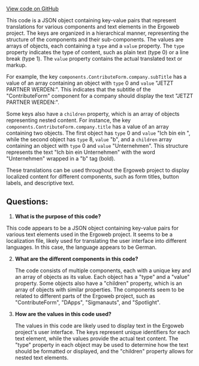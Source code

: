 [View code on GitHub](https://github.com/ergoplatform/ergoweb/content/compiled-locales/de.json)

This code is a JSON object containing key-value pairs that represent translations for various components and text elements in the Ergoweb project. The keys are organized in a hierarchical manner, representing the structure of the components and their sub-components. The values are arrays of objects, each containing a `type` and a `value` property. The `type` property indicates the type of content, such as plain text (type 0) or a line break (type 1). The `value` property contains the actual translated text or markup.

For example, the key `components.ContributeForm.company.subTitle` has a value of an array containing an object with `type` 0 and `value` "JETZT PARTNER WERDEN:". This indicates that the subtitle of the "ContributeForm" component for a company should display the text "JETZT PARTNER WERDEN:".

Some keys also have a `children` property, which is an array of objects representing nested content. For instance, the key `components.ContributeForm.company.title` has a value of an array containing two objects. The first object has `type` 0 and `value` "Ich bin ein ", while the second object has `type` 8, `value` "b", and a `children` array containing an object with `type` 0 and `value` "Unternehmen". This structure represents the text "Ich bin ein Unternehmen" with the word "Unternehmen" wrapped in a "b" tag (bold).

These translations can be used throughout the Ergoweb project to display localized content for different components, such as form titles, button labels, and descriptive text.
## Questions: 
 1. **What is the purpose of this code?**

   This code appears to be a JSON object containing key-value pairs for various text elements used in the Ergoweb project. It seems to be a localization file, likely used for translating the user interface into different languages. In this case, the language appears to be German.

2. **What are the different components in this code?**

   The code consists of multiple components, each with a unique key and an array of objects as its value. Each object has a "type" and a "value" property. Some objects also have a "children" property, which is an array of objects with similar properties. The components seem to be related to different parts of the Ergoweb project, such as "ContributeForm", "DApps", "Sigmanauts", and "Spotlight".

3. **How are the values in this code used?**

   The values in this code are likely used to display text in the Ergoweb project's user interface. The keys represent unique identifiers for each text element, while the values provide the actual text content. The "type" property in each object may be used to determine how the text should be formatted or displayed, and the "children" property allows for nested text elements.